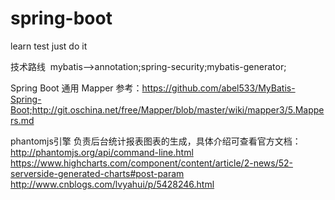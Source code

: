 # spring-boot
learn  test  just do it


技术路线  mybatis-->annotation;spring-security;mybatis-generator;


Spring Boot  通用 Mapper 参考：https://github.com/abel533/MyBatis-Spring-Boot;http://git.oschina.net/free/Mapper/blob/master/wiki/mapper3/5.Mappers.md

phantomjs引擎 负责后台统计报表图表的生成，具体介绍可查看官方文档：
http://phantomjs.org/api/command-line.html
https://www.highcharts.com/component/content/article/2-news/52-serverside-generated-charts#post-param
http://www.cnblogs.com/lvyahui/p/5428246.html

